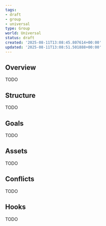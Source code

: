 ```yaml
---
tags:
- draft
- group
- universal
type: Group
world: Universal
status: draft
created: '2025-08-11T13:08:45.807614+00:00'
updated: '2025-08-11T13:08:51.501888+00:00'
---
```



## Overview

TODO
## Structure

TODO
## Goals

TODO
## Assets

TODO
## Conflicts

TODO
## Hooks

TODO
